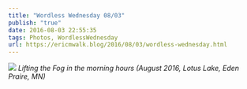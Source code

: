 ```yaml
---
title: "Wordless Wednesday 08/03"
publish: "true"
date: 2016-08-03 22:55:35
tags: Photos, WordlessWednesday
url: https://ericmwalk.blog/2016/08/03/wordless-wednesday.html
---
```


![](https://ericmwalk.blog/uploads/2022/f6f9009ffe.jpg)
*Lifting the Fog in the morning hours (August 2016, Lotus Lake, Eden Praire, MN)*